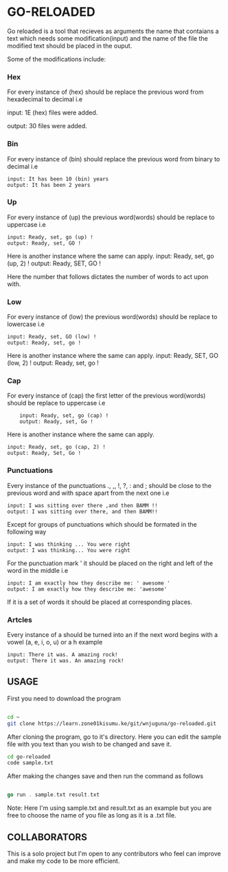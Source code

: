 # GO-RELOADED

Go reloaded is a tool that recieves as arguments the name that contaians a text which needs some modification(input) and the name of the file the modified text should be placed in the ouput.


Some of the modifications include:

### Hex 
For every instance of (hex) should be replace the previous word from hexadecimal to decimal i.e 

   input: 1E (hex) files were added.

   output: 30 files were added.

### Bin
For every instance of (bin) should replace the previous word from binary to decimal i.e 

    input: It has been 10 (bin) years
    output: It has been 2 years

### Up
For every instance of (up) the previous word(words) should be replace to uppercase i.e

    input: Ready, set, go (up) !
    output: Ready, set, GO !

Here is another instance where the same can apply.
    input: Ready, set, go (up, 2) !
    output: Ready, SET, GO !

Here the number that follows dictates the number of words to act upon with.

### Low
For every instance of (low) the previous word(words) should be replace to lowercase i.e

    input: Ready, set, GO (low) !
    output: Ready, set, go !

Here is another instance where the same can apply.
    input: Ready, SET, GO (low, 2) !
    output: Ready, set, go !

 

### Cap
For every instance of (cap) the first letter of the previous word(words) should be replace to uppercase i.e
```text
    input: Ready, set, go (cap) !
    output: Ready, set, Go !
```
Here is another instance where the same can apply.

    input: Ready, set, go (cap, 2) !
    output: Ready, Set, Go !


### Punctuations
Every instance of the punctuations ., ,, !, ?, : and ; should be close to the previous word and with space apart from the next one i.e 

    input: I was sitting over there ,and then BAMM !!
    output: I was sitting over there, and then BAMM!!

Except for groups of punctuations which should be formated in the following way

    input: I was thinking ... You were right
    output: I was thinking... You were right

For the punctuation mark ' it should be placed on the right and left of the word in the middle i.e 

    input: I am exactly how they describe me: ' awesome '
    output: I am exactly how they describe me: 'awesome'

If it is a set of words it should be placed at corresponding places.

### Artcles
Every instance of a should be turned into an if the next word begins with a vowel (a, e, i, o, u) or a h example

    input: There it was. A amazing rock!
    output: There it was. An amazing rock!



## USAGE

First you need to download the program

```bash

cd ~
git clone https://learn.zone01kisumu.ke/git/wnjuguna/go-reloaded.git

```

After cloning the program, go to it's directory. Here you can edit the sample file with you text than you wish to be changed and save it.

```bash
cd go-reloaded
code sample.txt
```

After making the changes save and then run the command as follows 

```go

go run . sample.txt result.txt

```
Note: Here I'm using sample.txt and result.txt as an example but you are free to choose the name of you file as long as it is a .txt file.

## COLLABORATORS
This is a solo project but I'm open to any contributors who feel can improve and make my code to be more efficient.